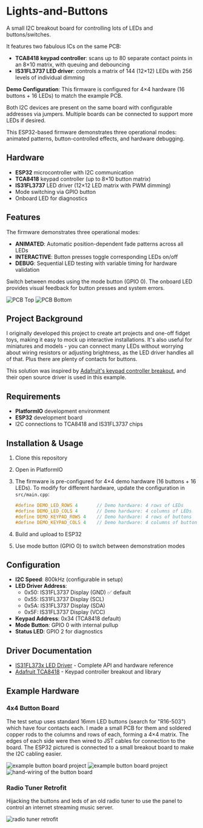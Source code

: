 # Lights-and-Buttons

A small I2C breakout board for controlling lots of LEDs and buttons/switches.

It features two fabulous ICs on the same PCB:

- **TCA8418 keypad controller**: scans up to 80 separate contact points in an 8×10 matrix, with queuing and debouncing
- **IS31FL3737 LED driver**: controls a matrix of 144 (12×12) LEDs with 256 levels of individual dimming

**Demo Configuration**: This firmware is configured for 4×4 hardware (16 buttons + 16 LEDs) to match the example PCB.

Both I2C devices are present on the same board with configurable addresses via jumpers. Multiple boards can be connected to support more LEDs if desired.

This ESP32-based firmware demonstrates three operational modes: animated patterns, button-controlled effects, and hardware debugging.

## Hardware

- **ESP32** microcontroller with I2C communication
- **TCA8418** keypad controller (up to 8×10 button matrix)
- **IS31FL3737** LED driver (12×12 LED matrix with PWM dimming)
- Mode switching via GPIO button
- Onboard LED for diagnostics

## Features

The firmware demonstrates three operational modes:

- **ANIMATED**: Automatic position-dependent fade patterns across all LEDs
- **INTERACTIVE**: Button presses toggle corresponding LEDs on/off  
- **DEBUG**: Sequential LED testing with variable timing for hardware validation

Switch between modes using the mode button (GPIO 0). The onboard LED provides visual feedback for button presses and system errors.

![PCB Top](docs/pcb-top-3d.png)
![PCB Bottom](docs/pcb-bottom-3d.png)

## Project Background

I originally developed this project to create art projects and one-off fidget toys, making it easy to mock up interactive installations. It's also useful for miniatures and models - you can connect many LEDs without worrying about wiring resistors or adjusting brightness, as the LED driver handles all of that. Plus there are plenty of contacts for buttons.

This solution was inspired by [Adafruit's keypad controller breakout](https://www.adafruit.com/product/4918#description), and their open source driver is used in this example.

## Requirements

- **PlatformIO** development environment
- **ESP32** development board
- I2C connections to TCA8418 and IS31FL3737 chips

## Installation & Usage

1. Clone this repository
2. Open in PlatformIO
3. The firmware is pre-configured for 4×4 demo hardware (16 buttons + 16 LEDs). To modify for different hardware, update the configuration in `src/main.cpp`:

   ```cpp
   #define DEMO_LED_ROWS 4       // Demo hardware: 4 rows of LEDs
   #define DEMO_LED_COLS 4       // Demo hardware: 4 columns of LEDs
   #define DEMO_KEYPAD_ROWS 4    // Demo hardware: 4 rows of buttons
   #define DEMO_KEYPAD_COLS 4    // Demo hardware: 4 columns of buttons
   ```

4. Build and upload to ESP32
5. Use mode button (GPIO 0) to switch between demonstration modes

## Configuration

- **I2C Speed**: 800kHz (configurable in setup)
- **LED Driver Address**:
  - 0x50: IS31FL3737 Display (GND) ✅ default
  - 0x55: IS31FL3737 Display (SCL)
  - 0x5A: IS31FL3737 Display (SDA)
  - 0x5F: IS31FL3737 Display (VCC)
- **Keypad Address**: 0x34 (TCA8418 default)
- **Mode Button**: GPIO 0 with internal pullup
- **Status LED**: GPIO 2 for diagnostics

## Driver Documentation

- [IS31FL373x LED Driver](https://github.com/somebox/IS31FL373x-Driver) - Complete API and hardware reference
- [Adafruit TCA8418](https://www.adafruit.com/product/4918) - Keypad controller breakout and library

## Example Hardware

### 4x4 Button Board

The test setup uses standard 16mm LED buttons (search for "R16-503") which have four contacts each. I made a small PCB for them and soldered copper rods to the columns and rows of each, forming a 4×4 matrix. The edges of each side were then wired to JST cables for connection to the board. The ESP32 pictured is connected to a small breakout board to make the I2C cabling easier.

![example button board project](docs/board-example.jpeg)
![example button board project](docs/button-board.jpeg)
![hand-wiring of the button board](docs/button-board-back.jpeg)

### Radio Tuner Retrofit

Hijacking the buttons and leds of an old radio tuner to use the panel to control an internet streaming music server.

![radio tuner retrofit](docs/radio-tuner-retrofit.jpeg)
